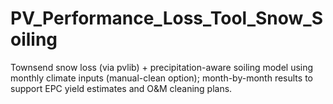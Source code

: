 # PV_Performance_Loss_Tool_Snow_Soiling
Townsend snow loss (via pvlib) + precipitation-aware soiling model using monthly climate inputs (manual-clean option); month-by-month results to support EPC yield estimates and O&amp;M cleaning plans.
